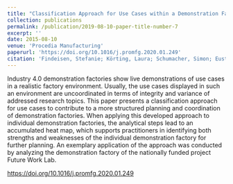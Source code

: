 ```yaml
---
title: "Classification Approach for Use Cases within a Demonstration Factory Environment"
collection: publications
permalink: /publication/2019-08-10-paper-title-number-7
excerpt: ''
date: 2015-08-10
venue: 'Procedia Manufacturing'
paperurl: 'https://doi.org/10.1016/j.promfg.2020.01.249'
citation: 'Findeisen, Stefanie; Körting, Laura; Schumacher, Simon; Eusterwiemann, Tobias; Hämmerle, Moritz; Pokorni, Bastian. 2019 (2019). &quot;Classification Approach for Use Cases within a Demonstration Factory Environment&quot; <i>Procedia Manufacturing</i>.(39), p. 106-116.'
---
```

Industry 4.0 demonstration factories show live demonstrations of use cases in a realistic factory environment. Usually, the use cases displayed in such an environment are uncoordinated in terms of integrity and variance of addressed research topics. This paper presents a classification approach for use cases to contribute to a more structured planning and coordination of demonstration factories. When applying this developed approach to individual demonstration factories, the analytical steps lead to an accumulated heat map, which supports practitioners in identifying both strengths and weaknesses of the individual demonstration factory for further planning. An exemplary application of the approach was conducted by analyzing the demonstration factory of the nationally funded project Future Work Lab.

https://doi.org/10.1016/j.promfg.2020.01.249
